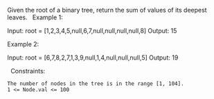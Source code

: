 Given the root of a binary tree, return the sum of values of its deepest leaves.
 
Example 1:

Input: root = [1,2,3,4,5,null,6,7,null,null,null,null,8]
Output: 15


Example 2:

Input: root = [6,7,8,2,7,1,3,9,null,1,4,null,null,null,5]
Output: 19


 
Constraints:


	The number of nodes in the tree is in the range [1, 104].
	1 <= Node.val <= 100

